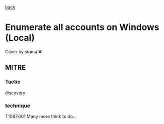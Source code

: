 [back](../index.md)
# Enumerate all accounts on Windows (Local)
Cover by sigma :x: 
## MITRE
### Tactic
discovery
### technique
T1087.001
Many more think to do...